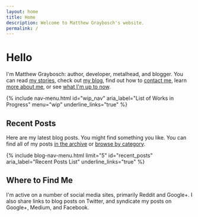 ```yaml
---
layout: home
title: Home
description: Welcome to Matthew Graybosch's website.
permalink: /
---
```

# Hello

I'm Matthew Graybosch: author, developer, metalhead, and blogger. You can read [my stories](/stories/), check out [my blog](/blog/), find out how to [contact me](/contact/), learn [more about me](/about/), or see [what I'm up to now](/now/).

{% include nav-menu.html id="wip_nav" aria_label="List of Works in Progress" menu="wip" underline_links="true" %}

## Recent Posts

Here are my latest blog posts. You might find something you like. You can find all of my posts [in the archive](/blog/) or [browse by category](/blog/categories/).

{% include blog-nav-menu.html limit="5" id="recent_posts" aria_label="Recent Posts List" underline_links="true" %}

## Where to Find Me

I'm active on a number of social media sites, primarily Reddit and Google+. I also share links to blog posts on Twitter, and syndicate my posts on Google+, Medium, and Facebook.